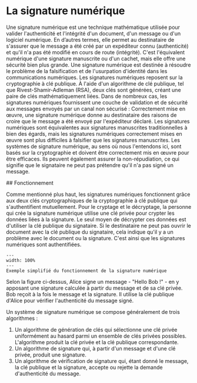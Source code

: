 # La signature numérique

Une signature numérique est une technique mathématique utilisée pour valider l'authenticité et l'intégrité d'un document, d'un message ou d'un logiciel numérique. En d’autres termes, elle permet au destinataire de s'assurer que le message a été créé par un expéditeur connu (authenticité) et qu'il n'a pas été modifié en cours de route (intégrité). C'est l'équivalent numérique d'une signature manuscrite ou d'un cachet, mais elle offre une sécurité bien plus grande. Une signature numérique est destinée à résoudre le problème de la falsification et de l'usurpation d'identité dans les communications numériques.
Les signatures numériques reposent sur la cryptographie à clé publique. À l'aide d'un algorithme de clé publique, tel que Rivest-Shamir-Adleman (RSA), deux clés sont générées, créant une paire de clés mathématiquement liées. Dans de nombreux cas, les signatures numériques fournissent une couche de validation et de sécurité aux messages envoyés par un canal non sécurisé : Correctement mise en œuvre, une signature numérique donne au destinataire des raisons de croire que le message a été envoyé par l'expéditeur déclaré. Les signatures numériques sont équivalentes aux signatures manuscrites traditionnelles à bien des égards, mais les signatures numériques correctement mises en œuvre sont plus difficiles à falsifier que les signatures manuscrites. Les systèmes de signature numérique, au sens où nous l'entendons ici, sont basés sur la cryptographie et doivent être correctement mis en œuvre pour être efficaces. Ils peuvent également assurer la non-répudiation, ce qui signifie que le signataire ne peut pas prétendre qu'il n'a pas signé un message.

## Fonctionnement

Comme mentionné plus haut, les signatures numériques fonctionnent grâce aux deux clés cryptographiques de la cryptographie à clé publique qui s'authentifient mutuellement. Pour le cryptage et le décryptage, la personne qui crée la signature numérique utilise une clé privée pour crypter les données liées à la signature. Le seul moyen de décrypter ces données est d'utiliser la clé publique du signataire.
Si le destinataire ne peut pas ouvrir le document avec la clé publique du signataire, cela indique qu'il y a un problème avec le document ou la signature. C'est ainsi que les signatures numériques sont authentifiées.

```{figure} figures/alice-bob_signature.png
---
width: 100%
---
Exemple simplifié du fonctionnement de la signature numérique
```

Selon la figure ci-dessus, Alice signe un message - "Hello Bob !" - en y apposant une signature calculée à partir du message et de sa clé privée. Bob reçoit à la fois le message et la signature. Il utilise la clé publique d'Alice pour vérifier l'authenticité du message signé.

Un système de signature numérique se compose généralement de trois algorithmes :

1.	Un algorithme de génération de clés qui sélectionne une clé privée uniformément au hasard parmi un ensemble de clés privées possibles. L'algorithme produit la clé privée et la clé publique correspondante.
2.	Un algorithme de signature qui, à partir d'un message et d'une clé privée, produit une signature.
3.	Un algorithme de vérification de signature qui, étant donné le message, la clé publique et la signature, accepte ou rejette la demande d'authenticité du message.

